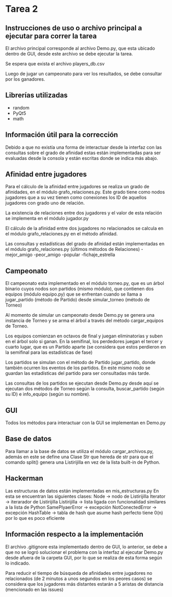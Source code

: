 # Tarea 2


## Instrucciones de uso o archivo principal a ejecutar para correr la tarea

El archivo principal corresponde al archivo Demo.py, que esta ubicado dentro de GUI, desde este archivo se debe ejecutar la tarea. 

Se espera que exista el archivo players_db.csv

Luego de jugar un campeonato para ver los resultados, se debe consultar por los ganadores.

## Librerías utilizadas

* random
* PyQt5
* math

## Información útil para la corrección

Debido a que no existía una forma de interactuar desde la interfaz con las consultas sobre el grado de afinidad estas están implementadas para ser evaluadas desde la consola y están  escritas donde se indica más abajo.

## Afinidad entre jugadores

Para el cálculo de la afinidad entre jugadores se realiza un grado de afinidades, en el módulo grafo_relaciones.py. Este grado tiene como nodos jugadores que a su vez tienen como conexiones los ID de aquellos jugadores con grado uno de relación.

La existencia de relaciones entre dos jugadores y el valor de esta relación se implementa en el módulo jugador.py

El cálculo de la afinidad entre dos jugadores no relacionados se calcula en el módulo grafo_relaciones.py en el método afinidad.

Las consultas y estadísticas del grado de afinidad están implementadas en el módulo grafo_relaciones.py (últimos métodos de Relaciones) -mejor_amigo -peor_amigo -popular -fichaje_estrella 

## Campeonato

El campeonato esta implementado en el módulo torneo.py, que es un árbol binario cuyos nodos son partidos (mismo módulo), que contienen dos equipos (módulo equipo.py) que se enfrentan cuando se llama a jugar_partido (método de Partido) desde simular_torneo (método de Torneo)

Al momento de simular un campeonato desde Demo.py se genera una instancia de Torneo y se arma el árbol a través del método cargar_equipos de Torneo.

Los equipos comienzan en octavos de final y juegan eliminatorias y suben en el árbol solo si ganan. En la semifinal, los perdedores juegan el tercer y cuarto lugar, que es un Partido aparte (se considera que estos perdieron en la semifinal para las estadísticas de fase)

Los partidos se simulan con el método de Partido jugar_partido, donde también ocurren los eventos de los partidos. En este mismo nodo se guardan las estadísticas del partido para ser consultadas más tarde.

Las consultas de los partidos se ejecutan desde Demo.py desde aquí se ejecutan dos métodos de Torneo según la consulta, buscar_partido (según su ID) e info_equipo (según su nombre).

## GUI

Todos los métodos para interactuar con la GUI se implementan en Demo.py

## Base de datos

Para llamar a la base de datos se utiliza el módulo cargar_archivos.py, además en este se define una Clase Str que hereda de str para que el comando split() genera una Listirijilla  en vez de la lista built-in de Python.

## Hackerman

Las estructuras de datos están implementadas en mis_estructuras.py
En esta se encuentran las siguientes clases:
Node -> nodo de Listirijilla
Iterator -> iterarador de Listirijilla
Listirijilla -> lista ligada con funcionalidad similares a la lista de Python
SamePlyaerError -> excepción
NotConectedError -> excepción
HashTable -> tabla de hash que asume hash perfecto tiene 0(n) por lo que es poco eficiente

## Información respecto a la implementación

El archivo .gitignore esta implementado dentro de GUI, lo anterior, se debe a que no se logró solucionar el problema con la interfaz al ejecutar Demo.py desde afuera de la carpeta GUI, por lo que se realiza de esta forma según lo indicado.

Para reducir el tiempo de búsqueda de afinidades entre jugadores no relacionados (de 2 minutos a unos segundos en los peores casos) se considera que los jugadores más distantes estarán a 5 aristas de distancia (mencionado en las issues)

